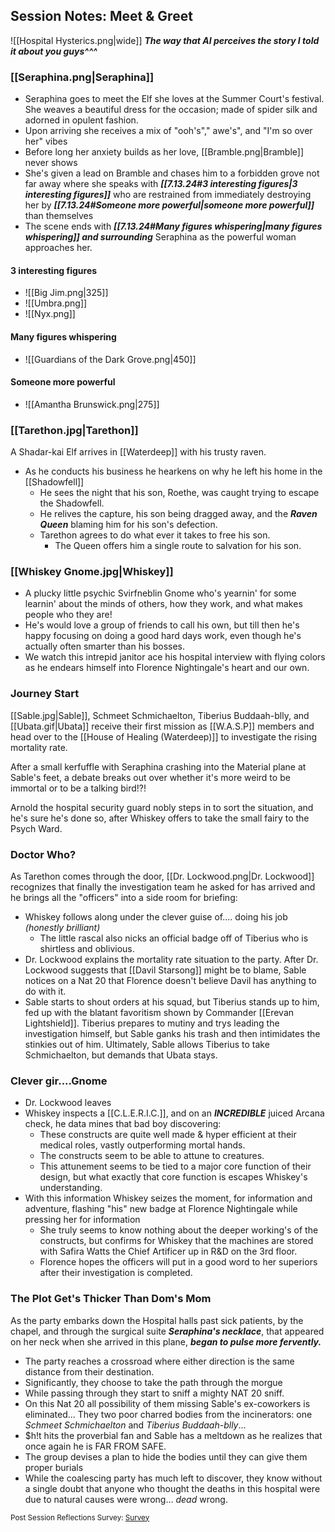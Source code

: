 ## Session Notes: Meet & Greet
![[Hospital Hysterics.png|wide]]
***The way that AI perceives the story I told it about you guys^^^***
### [[Seraphina.png|Seraphina]]
- Seraphina goes to meet the Elf she loves at the Summer Court's festival. She weaves a beautiful dress for the occasion; made of spider silk and adorned in opulent fashion.
- Upon arriving she receives a mix of "ooh's"," awe's", and "I'm so over her" vibes
- Before long her anxiety builds as her love, [[Bramble.png|Bramble]] never shows
- She's given a lead on Bramble and chases him to a forbidden grove not far away where she speaks with ***[[7.13.24#3 interesting figures|3 interesting figures]]*** who are restrained from immediately destroying her by ***[[7.13.24#Someone more powerful|someone more powerful]]*** than themselves
- The scene ends with ***[[7.13.24#Many figures whispering|many figures whispering]] and surrounding*** Seraphina as the powerful woman approaches her. 
#### 3 interesting figures 
- ![[Big Jim.png|325]]
- ![[Umbra.png]]
- ![[Nyx.png]]
#### Many figures whispering
- ![[Guardians of the Dark Grove.png|450]]

#### Someone more powerful
- ![[Amantha Brunswick.png|275]]
### [[Tarethon.jpg|Tarethon]]
A Shadar-kai Elf arrives in [[Waterdeep]] with his trusty raven.
- As he conducts his business he hearkens on why he left his home in the [[Shadowfell]]
	- He sees the night that his son, Roethe, was caught trying to escape the Shadowfell.
	- He relives the capture, his son being dragged away, and the ***Raven Queen*** blaming him for his son's defection.
	- Tarethon agrees to do what ever it takes to free his son.
		- The Queen offers him a single route to salvation for his son.
### [[Whiskey Gnome.jpg|Whiskey]]
- A plucky little psychic Svirfneblin Gnome who's yearnin' for some learnin' about the minds of others, how they work, and what makes people who they are! 
- He's would love a group of friends to call his own, but till then he's happy focusing on doing a good hard days work, even though he's actually often smarter than his bosses.
- We watch this intrepid janitor ace his hospital interview with flying colors as he endears himself into Florence Nightingale's heart and our own. 
### Journey Start 
[[Sable.jpg|Sable]], Schmeet Schmichaelton, Tiberius Buddaah-blly, and [[Ubata.gif|Ubata]] receive their first mission as [[W.A.S.P]] members and head over to the [[House of Healing (Waterdeep)]] to investigate the rising mortality rate.

After a small kerfuffle with Seraphina crashing into the Material plane at Sable's feet, a debate breaks out over whether it's more weird to be immortal or to be a talking bird!?!

Arnold the hospital security guard nobly steps in to sort the situation, and he's sure he's done so, after Whiskey offers to take the small fairy to the Psych Ward.

### Doctor Who?
As Tarethon comes through the door, [[Dr. Lockwood.png|Dr. Lockwood]] recognizes that finally the investigation team he asked for has arrived and he brings all the "officers" into a side room for briefing:
- Whiskey follows along under the clever guise of.... doing his job *(honestly brilliant)*
	- The little rascal also nicks an official badge off of Tiberius who is shirtless and oblivious.
- Dr. Lockwood explains the mortality rate situation to the party. After Dr. Lockwood suggests that [[Davil Starsong]] might be to blame, Sable notices on a Nat 20 that Florence doesn't believe Davil has anything to do with it.
- Sable starts to shout orders at his squad, but Tiberius stands up to him, fed up with the blatant favoritism shown by Commander [[Erevan Lightshield]]. Tiberius prepares to mutiny  and trys leading the investigation himself, but Sable ganks his trash and then intimidates the stinkies out of him. Ultimately, Sable allows Tiberius to take Schmichaelton, but demands that Ubata stays.
### Clever gir....Gnome
- Dr. Lockwood leaves 
- Whiskey inspects a [[C.L.E.R.I.C.]], and on an ***INCREDIBLE*** juiced Arcana check, he data mines that bad boy discovering:
	- These constructs are quite well made & hyper efficient at their medical roles, vastly outperforming mortal hands.
	- The constructs seem to be able to attune to creatures.
	- This attunement seems to be tied to a major core function of their design, but what exactly that core function is escapes Whiskey's understanding.
- With this information Whiskey seizes the moment, for information and adventure, flashing "his" new badge at Florence Nightingale while pressing her for information
	- She truly seems to know nothing about the deeper working's of the constructs, but confirms for Whiskey that the machines are stored with Safira Watts the Chief Artificer up in R&D on the 3rd floor.
	- Florence hopes the officers will put in a good word to her superiors after their investigation is completed.

### The Plot Get's Thicker Than Dom's Mom 
As the party embarks down the Hospital halls past sick patients, by the chapel, and through the surgical suite ***Seraphina's necklace***, that appeared on her neck when she arrived in this plane, ***began to pulse more fervently.***
- The party reaches a crossroad where either direction is the same distance from their destination.
- Significantly, they choose to take the path through the morgue
- While passing through they start to sniff a mighty NAT 20 sniff.
- On this Nat 20 all possibility of them missing Sable's ex-coworkers is eliminated... They two poor charred bodies from the incinerators: one *Schmeet Schmichaelton* and *Tiberius Buddaah-blly*...
- $h!t hits the proverbial fan and Sable has a meltdown as he realizes that once again he is FAR FROM SAFE.
- The group devises a plan to hide the bodies until they can give them proper burials
- While the coalescing party has much left to discover, they know without a single doubt that anyone who thought the deaths in this hospital were due to natural causes were wrong... *dead* wrong.

<small> Post Session Reflections Survey: [Survey](https://forms.gle/xq2Ar1MBVmDFH5Y7A)